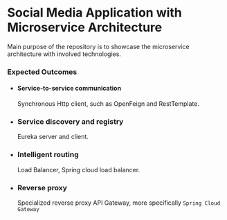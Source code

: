 # Social Media Application with Microservice Architecture

Main purpose of the repository is to showcase the microservice architecture with 
involved technologies.

### Expected Outcomes
- #### Service-to-service communication 
  Synchronous Http client, such as OpenFeign and RestTemplate.
- ### Service discovery and registry 
    Eureka server and client.
- ### Intelligent routing
    Load Balancer, Spring cloud load balancer.
- ### Reverse proxy
    Specialized reverse proxy API Gateway, more specifically `Spring Cloud Gateway`

